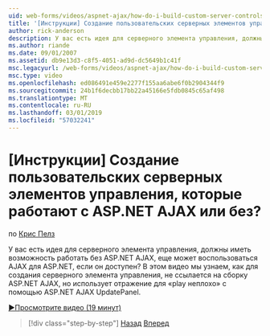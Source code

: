 ```yaml
---
uid: web-forms/videos/aspnet-ajax/how-do-i-build-custom-server-controls-that-work-with-or-without-aspnet-ajax
title: '[Инструкции] Создание пользовательских серверных элементов управления, которые работают с ASP.NET AJAX или без? | Документы Майкрософт'
author: rick-anderson
description: У вас есть идея для серверного элемента управления, должны иметь возможность работать без ASP.NET AJAX, еще может воспользоваться AJAX для ASP.NET, если он доступен...
ms.author: riande
ms.date: 09/01/2007
ms.assetid: db9e13d3-c8f5-4051-ad9d-dc5649b1c41f
msc.legacyurl: /web-forms/videos/aspnet-ajax/how-do-i-build-custom-server-controls-that-work-with-or-without-aspnet-ajax
msc.type: video
ms.openlocfilehash: ed086491e459e2277f155aa6abe6f0b2904344f9
ms.sourcegitcommit: 24b1f6decbb17bb22a45166e5fdb0845c65af498
ms.translationtype: MT
ms.contentlocale: ru-RU
ms.lasthandoff: 03/01/2019
ms.locfileid: "57032241"
---
```

<a name="how-do-i-build-custom-server-controls-that-work-with-or-without-aspnet-ajax"></a>[Инструкции] Создание пользовательских серверных элементов управления, которые работают с ASP.NET AJAX или без?
====================
по [Крис Пелз](https://twitter.com/chrispels)

У вас есть идея для серверного элемента управления, должны иметь возможность работать без ASP.NET AJAX, еще может воспользоваться AJAX для ASP.NET, если он доступен? В этом видео мы узнаем, как для создания серверного элемента управления, не ссылается на сборку ASP.NET AJAX, но использует отражение для «play неплохо» с помощью ASP.NET AJAX UpdatePanel.

[&#9654;Просмотрите видео (19 минут)](https://channel9.msdn.com/Blogs/ASP-NET-Site-Videos/how-do-i-build-custom-server-controls-that-work-with-or-without-aspnet-ajax)

> [!div class="step-by-step"]
> [Назад](how-do-i-create-an-aspnet-ajax-extender-from-scratch.md)
> [Вперед](how-do-i-associate-ajax-client-behavior-with-an-aspnet-server-control.md)
